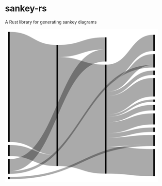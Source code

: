# sankey-rs
A Rust library for generating sankey diagrams

![example Sankey diagram](./example.svg)
